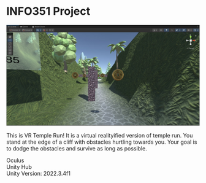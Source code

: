 # INFO351 Project

<img src="screenshot.jpg" alt="Screenshot" width="700"/>

This is VR Temple Run! It is a virtual realityified version of temple run. You stand at the edge of a cliff with obstacles hurtling towards you. Your goal is to dodge the obstacles and survive as long as possible.

Oculus<br>
Unity Hub<br>
Unity Version: 2022.3.4f1<br>
